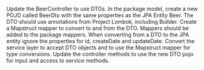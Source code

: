 Update the BeerController to use DTOs. 
In the package model, create a new POJO called BeerDto with the same properties as the JPA Entity Beer. 
The DTO should use annotations from Project Lombok, including Builder. 
Create a Mapstruct mapper to convert to and from the DTO. 
Mappers should be added to the package mappers.
When converting from a DTO to the JPA entity ignore the properties for id, createDate and updateDate. 
Convert the service layer to accept DTO objects and to use the Mapstruct mapper for type conversions. 
Update the controller methods to use the new DTO pojo for input and access to service methods.